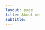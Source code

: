 ```yaml
---
layout: page
title: About me
subtitle: 
---
```


<!--- My name is Mesfin Moges. I have the following qualities:--->
<!--- --->
<!--- - I rock a great mustache--->
<!--- - I'm extremely loyal to my family--->
<!--- --->
<!--- What else do you need?--->
<!--- --->
<!--- ### my history--->
<!--- --->
<!--- To be honest, I'm having some trouble remembering right now, so why don't you just watch [my movie](http://en.wikipedia.org/wiki/The_Princess_Bride_%28film%29) and it will <!---answer <!--- **all** your questionss.--->

